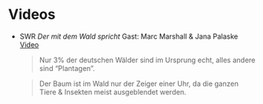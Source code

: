 # Videos

 - SWR *Der mit dem Wald spricht* 
   Gast: Marc Marshall & Jana Palaske [Video](https://youtu.be/6B1BLF9LpYY)
	>Nur 3% der deutschen Wälder sind im Ursprung echt, alles andere sind “Plantagen”.
	
	>Der Baum ist im Wald nur der Zeiger einer Uhr, da die ganzen Tiere & Insekten meist ausgeblendet werden. 